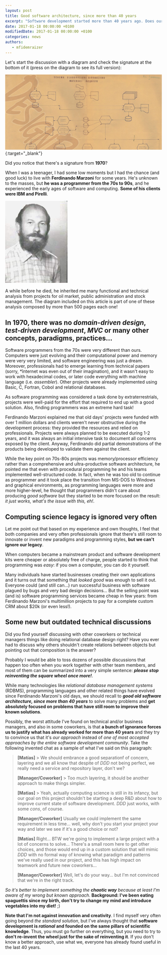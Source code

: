```yaml
---
layout: post
title: Good software architecture, since more than 40 years
excerpt: "Software development started more than 40 years ago. Does our legacy should thrown away to reinvent the wheel every year, everyday?"
date: 2017-01-18 00:00:00 +0100
modifiedDate: 2017-01-18 00:00:00 +0100
categories: news
authors: 
   - mfidemraizer
---
```


Let's start the discussion with a diagram and check the signature at the bottom of it (press on the diagram to see its full version):

[![Diagram](/img/news/good-software-architecture-since-more-than-40-years/old-diagram-small.jpg)](/img/news/good-software-architecture-since-more-than-40-years/old-diagram.jpg){:target="_blank"}

Did you notice that there's a signature from **1970**? 

When I was a teenager, I had some low moments but I had the chance (and good luck) to live with **Ferdinando Marzoni** for some years. He's unknown to the masses, but **he was a programmer from the 70s to 90s**, and he experienced the early ages of software and computing. **Some of his clients were IBM and Pirelli**.

![Ferdinando Marzoni](/img/news/good-software-architecture-since-more-than-40-years/ferdinando-marzoni.jpg)

A while before he died, he inherited me many functional and technical analysis from projects for oil market, public administration and stock management. The diagram included on this article is part of one of these analysis composed by more than 500 pages each one!

## In 1970, there was no *domain-driven design*, *test-driven development*, *MVC* or many other concepts, paradigms, practices...

Software programmers from the 70s were very different than ours. Computers were just evolving and their computational power and memory were very very limited, and software engineering was just a dream. Moreover, professionals had to emerge learning from technical papers (sorry, *înternet was even out of their imagination), and it wasn't easy to work with hexadecimal codes, or later code everything with machine language (i.e. *assembler*). Other projects were already implemented using Basic, C, Fortran, Cobol and relational databases.

As software programming was considered a task done by extraterrestrials, projects were well-paid for the effort that required to end up with a good solution. Also, finding programmers was an extreme hard task!

Ferdinando Marzoni explained me that old days' projects were funded with over 1 million dollars and clients weren't never obstructive during the development process: they provided the resources and relied on professionals. Projects were always planned to be executed during 1-2 years, and it was always an initial intensive task to document all concerns exposed by the client. Anyway, Ferdinando did partial demonstrations of the products being developed to validate them against the client.

While the key point on 70s-80s projects was memory/processor efficiency rather than a comprehensive and ultra-productive software architecture, he pointed me that even with procedural programming he and his teams implemented well-structured code. In fact, when he was too old to continue as programmer and it took place the transition from MS-DOS to Windows and graphical environments, as programming languages were more and more higher-level, he thought that programmers didn't care about producing *good software* but they started to be more focused on the result: *it just works, what's the issue with this, eh!*.

## Computing science legacy is ignored very often

Let me point out that based on my experience and own thoughts, I feel that both companies and very often professionals ignore that there's still room to innovate or invent new paradigms and programming styles, **but we can't ignore our legacy**.

When computers became a mainstream product and software development kits were cheaper or absolutely free of charge, people started to think that programming was *easy*: if you own a computer, you can do it yourself.

Many individuals have started businesses creating their own applications and it turns out that something that *looked good* was enough to sell it out. Everyone could (and still can...) run successful business with software plagued by bugs and very bad design decisions... But the selling point was (and is) software programming services became cheap in few years: from Ferdinando Marzoni's multimillion projects to pay for a complete custom CRM about $20k (or even less!).

## Some new but outdated technical discussions

Did you find yourself discussing with other coworkers or technical managers things like doing relational database design right? Have you ever had to discuss why others shouldn't create relations between objects but pointing out that composition is the answer?

Probably I would be able to toss dozens of possible discussions that happen too often when you work together with other team members, and most of them can be summarized into a very simple sentence: ***please stop reinventing the square wheel once more!***.

While many technologies like *relational database management systems* (RDBMS), programming languages and other related things have evolved since Ferdinando Marzoni's old days, we should recall to ***good old software architecture, since more than 40 years*** to solve many problems and **get absolutely focused on problems that have still room to improve their known solutions**.

Possibly, the worst attitude I've found on technical and/or business managers, and also in some coworkers, is that **a bunch of ignorance forces us to justify what has already worked for more than 40 years** and they try to convince us that it's *our approach* instead of *one of most accepted approaches by the entire software development community*. Take the following invented chat as a sample of what I've said on this paragraph:

> **[Matías]** > We should embrance a good separationf of concern, layering and we all know that despite of *DDD* not being perfect, we really need a service and repository layer, don't we?
> 
> **[Manager/Coworker]** > Too much layering, it should be another approach to make things simpler.
> 
> **[Matias]** > Yeah, actually computing science is still in its infancy, but our goal on this project shouldn't be starting a deep R&D about how to improve current state of software development. *DDD* just works, with some *cons*, of course.
>
> **[Manager/Coworker]** Usually we could implement the same requirement in less time... well, why don't you start your project your way and later we see if it's a good choice or not?
>
> **[Matías]** Right... BTW we're going to implement a large project with a lot of concerns to solve... There's a small room here to get other choices, and those would end up in a custom solution that will mimic *DDD* with no formal way of knowing what paradigm and patterns we've really used in our project, and this has high impact on teamwork and future new coworkers...
>
> **[Manager/Coworker]** Well, let's do your way... but I'm not convinced that we're in the right track.

*So it's better to implement something the **chaotic way** because at least I'm aware of my wrong but known approach*. **Background: I've been eating spaguettis since my birth, don't try to change my mind and introduce vegetables into my diet!** ;)


**Note that I'm not against innovation and creativity**. I find myself very often going beyond *the standard solution*, but I've always thought that **software development is *rational* and founded on the same pillars of scientific knowledge**. Thus, you must go further on everything, but you need to try to **don't re-invent the wheel just for the sake of reinventing it**. If you don't know a better approach, use what we, everyone has already found useful in the last 40 years.